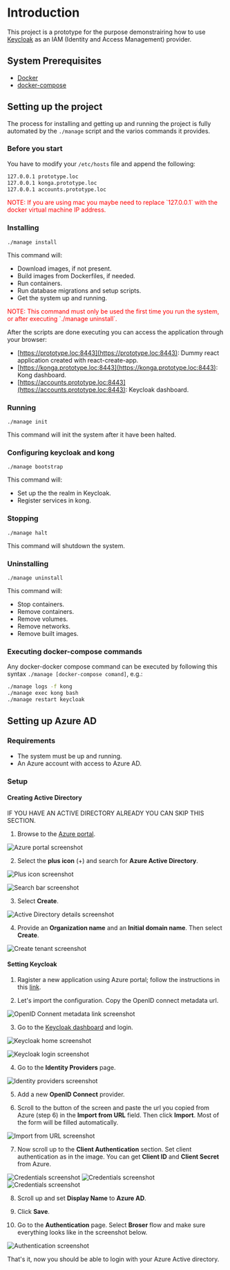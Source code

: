 # Introduction

This project is a prototype for the purpose demonstrairing how to use [Keycloak](https://www.keycloak.org/) as an IAM (Identity and Access Management) provider.

## System Prerequisites

- [Docker](https://www.docker.com/)
- [docker-compose](https://github.com/docker/compose)

## Setting up the project

The process for installing and getting up and running the project is fully automated by the `./manage` script and the varios commands it provides.

### Before you start

You have to modify your `/etc/hosts` file and append the following:

```bash
127.0.0.1 prototype.loc
127.0.0.1 konga.prototype.loc
127.0.0.1 accounts.prototype.loc
```

<span style="color:red">
  NOTE: If you are using mac you maybe need to replace `127.0.0.1` with the docker virtual machine IP address.
</span>

### Installing

`./manage install`

This command will:

- Download images, if not present.
- Build images from Dockerfiles, if needed.
- Run containers.
- Run database migrations and setup scripts.
- Get the system up and running.

<span style="color:red">
  NOTE: This command must only be used the first time you run the system, or after executing `./manage uninstall`.
</span>

After the scripts are done executing you can access the application through your browser:

- [https://prototype.loc:8443](https://prototype.loc:8443): Dummy react application created with react-create-app.
- [https://konga.prototype.loc:8443](https://konga.prototype.loc:8443): Kong dashboard.
- [https://accounts.prototype.loc:8443](https://accounts.prototype.loc:8443): Keycloak dashboard.

### Running

`./manage init`

This command will init the system after it have been halted.

### Configuring keycloak and kong

`./manage bootstrap`

This command will:

- Set up the the realm in Keycloak.
- Register services in kong.

### Stopping

`./manage halt`

This command will shutdown the system.

### Uninstalling

`./manage uninstall`

This command will:

- Stop containers.
- Remove containers.
- Remove volumes.
- Remove networks.
- Remove built images.

### Executing docker-compose commands

Any docker-docker compose command can be executed by following this syntax `./manage [docker-compose comand]`, e.g.:

```bash
./manage logs -f kong
./manage exec kong bash
./manage restart keycloak
```

## Setting up Azure AD

### Requirements
- The system must be up and running.
- An Azure account with access to Azure AD.

### Setup

#### Creating Active Directory

IF YOU HAVE AN ACTIVE DIRECTORY ALREADY YOU CAN SKIP THIS SECTION.

1. Browse to the [Azure portal](https://portal.azure.com/).

![Azure portal screenshot](screenshots/azure-portal.png "Azure Portal")

2. Select the **plus icon** (+) and search for **Azure Active Directory**.

![Plus icon screenshot](screenshots/plus-icon.png "Plus icon")

![Search bar screenshot](screenshots/search-bar.png "Search bar")

3. Select **Create**.

![Active Directory details screenshot](screenshots/active-directory-details-page.png "Active Directory details")

4. Provide an **Organization name** and an **Initial domain name**. Then select **Create**.

![Create tenant screenshot](screenshots/create-tenant.png "Create tenant")

#### Setting Keycloak

1. Ragister a new application using Azure portal; follow the instructions in this [link](https://docs.microsoft.com/en-us/azure/active-directory/develop/quickstart-register-app).

2. Let's import the configuration. Copy the OpenID connect metadata url.

![OpenID Connent metadata link screenshot](screenshots/metadata-link.png "OpenID Connent metadata link")

3. Go to the [Keycloak dashboard](https://accounts.prototype.loc:8443/) and login.

![Keycloak home screenshot](screenshots/keycloak-home.png "Keycloak home")

![Keycloak login screenshot](screenshots/keycloak-login.png "Keycloak login")

4. Go to the **Identity Providers** page.

![Identity providers screenshot](screenshots/empty-identity-providers-page.png "Identity providers")

5. Add a new **OpenID Connect** provider.

6. Scroll to the button of the screen and paste the url you copied from Azure (step 6) in the **Import from URL** field. Then click **Import**. Most of the form will be filled automatically.

![Import from URL screenshot](screenshots/import-from-url.png "Import from URL")

7. Now scroll up to the **Client Authentication** section. Set client authentication as in the image. You can get **Client ID** and **Client Secret** from Azure.

![Credentials screenshot](screenshots/credentials.png "Credentials")
![Credentials screenshot](screenshots/azure-credentials.png "Credentials")
![Credentials screenshot](screenshots/azure-credentials-2.png "Credentials")

8. Scroll up and set **Display Name** to **Azure AD**.

9. Click **Save**.

10. Go to the **Authentication** page. Select **Broser** flow and make sure everything looks like in the screenshot below.

![Authentication screenshot](screenshots/authentication-flow.png "Authentication")

That's it, now you should be able to login with your Azure Active directory.

